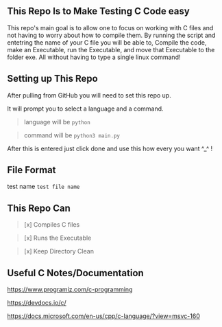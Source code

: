 This Repo Is to Make Testing C Code easy
-
  This repo's main goal is to allow one to focus on working with C files and not having to worry about how to compile them. By running the script and entetring the name of your C file you will be able to, Compile the code, make an Executable, run the Executable, and move that Executable to the folder exe. All without having to type a single linux command!

Setting up This Repo
-
After pulling from GitHub you will need to set this repo up.

It will prompt you to select a language and a command.

>language will be  `python`

>command will be `python3 main.py`

After this is entered just click done and use this how every you want ^_^ !


File Format
-

  test name `test file name`

This Repo Can
-
  >[x] Compiles C files

  >[x] Runs the Executable

  >[x] Keep Directory Clean

Useful C Notes/Documentation
-
  https://www.programiz.com/c-programming

  https://devdocs.io/c/

  https://docs.microsoft.com/en-us/cpp/c-language/?view=msvc-160